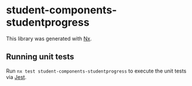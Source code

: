 # student-components-studentprogress

This library was generated with [Nx](https://nx.dev).

## Running unit tests

Run `nx test student-components-studentprogress` to execute the unit tests via [Jest](https://jestjs.io).

